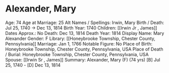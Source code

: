 # Alexander, Mary

Age: 74
Age at Marriage: 25
Alt Names / Spellings: Irwin, Mary
Birth / Death: Jul 25, 1740 → Dec 13, 1814
Birth Year: 1740
Children: [[Irwin Jr , James]]
Dates Approx.: No
Death: Dec 13, 1814
Death Year: 1814
Display Name: Mary Alexander
Gender: F
Library: [[Honeybrooke Township, Chester County, Pennsylvania]]
Marriage: Jan 1, 1766
Notable Figure: No
Place of Birth: Honeybrooke Township, Chester County, Pennsylvania, USA
Place of Death / Burial: Honeybrooke Township, Chester County, Pennsylvania, USA
Spouse: [[Irwin Sr , James]]
Summary: Alexander, Mary (F) (74 yrs)
[B] Jul 25, 1740 - [D] Dec 13, 1814
